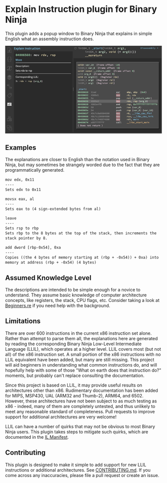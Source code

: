# Explain Instruction plugin for Binary Ninja
This plugin adds a popup window to Binary Ninja that explains in simple English what an assembly instruction does.

![Example Screenshot](https://raw.githubusercontent.com/ehennenfent/binja_explain_instruction/master/Examples/screenshot.png)

## Examples
The explanations are closer to English than the notation used in Binary Ninja, but may sometimes be strangely worded due to the fact that they are programmatically generated.
```
mov edx, 0x11
----
Sets edx to 0x11
```
```
movsx eax, al
----
Sets eax to (4 sign-extended bytes from al)
```
```
leave
----
Sets rsp to rbp
Sets rbp to the 8 bytes at the top of the stack, then increments the stack pointer by 8.
```
```
add dword [rbp-0x54], 0xa
----
Copies ((the 4 bytes of memory starting at (rbp + -0x54)) + 0xa) into memory at address (rbp + -0x54) (4 bytes)
```

## Assumed Knowledge Level
The descriptions are intended to be simple enough for a novice to understand. They assume basic knowledge of computer architecture concepts, like registers, the stack, CPU flags, etc. Consider taking a look at [Beginners.re](https://beginners.re/) if you need help with the background.

## Limitations
There are over 600 instructions in the current x86 instruction set alone. Rather than attempt to parse them all, the explanations here are generated by reading the corresponding Binary Ninja Low-Level Intermediate Language (LLIL), which operates at a higher level. LLIL covers most (but not all) of the x86 instruction set. A small portion of the x86 instructions with no LLIL equivalent have been added, but many are still missing. This project will aid beginners in understanding what common instructions do, and will hopefully help with some of those "What on earth does that instruction do?" moments, but probably can't replace consulting the documentation.

Since this project is based on LLIL, it may provide useful results on architectures other than x86. Rudimentary documentation has been added for MIPS, MSP430, UAL (ARM32 and Thumb-2), ARM64, and 6502. However, these architectures have not been subject to as much testing as x86 - indeed, many of them are completely untested, and thus unlikely to meet any reasonable standard of completeness. Pull requests to improve support for additional architectures are very welcome!

LLIL can have a number of quirks that may not be obvious to most Binary Ninja users. This plugin takes steps to mitigate such quirks, which are documented in the [IL Manifest](https://github.com/ehennenfent/binja_explain_instruction/blob/master/IL_MANIFEST.md).

## Contributing
This plugin is designed to make it simple to add support for new LLIL instructions or additional architectures. See [CONTRIBUTING.md](https://github.com/ehennenfent/binja_explain_instruction/blob/master/CONTRIBUTING.md). If you come across any inaccuracies, please file a pull request or create an issue.
